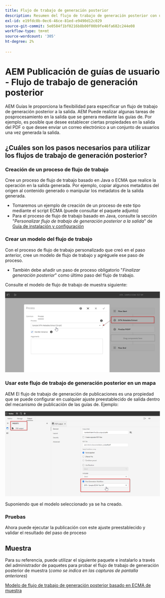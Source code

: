 ```yaml
---
title: Flujo de trabajo de generación posterior
description: Resumen del flujo de trabajo de generación posterior con un ejemplo
exl-id: e19fdc0b-0ec6-46ce-81ed-e9490d12c029
source-git-commit: 5e0584f1bf0216b8b00f00b9fe46fa682c244e08
workflow-type: tm+mt
source-wordcount: '305'
ht-degree: 2%

---
```


# AEM Publicación de guías de usuario - Flujo de trabajo de generación posterior

AEM Guías le proporciona la flexibilidad para especificar un flujo de trabajo de generación posterior a la salida. AEM Puede realizar algunas tareas de posprocesamiento en la salida que se genera mediante las guías de.
Por ejemplo, es posible que desee establecer ciertas propiedades en la salida del PDF o que desee enviar un correo electrónico a un conjunto de usuarios una vez generada la salida.


## ¿Cuáles son los pasos necesarios para utilizar los flujos de trabajo de generación posterior?

### Creación de un proceso de flujo de trabajo

Cree un proceso de flujo de trabajo basado en Java o ECMA que realice la operación en la salida generada. Por ejemplo, copiar algunos metadatos del origen al contenido generado o manipular los metadatos de la salida generada.

- Tomaremos un ejemplo de creación de un proceso de este tipo mediante el script ECMA (puede consultar el paquete adjunto)
- Para el proceso de flujo de trabajo basado en Java, consulte la sección &quot;*Personalizar flujo de trabajo de generación posterior a la salida*&quot; de [Guía de instalación y configuración](/help/product-guide/install-guide/customize-workflows.md#id17A6GI004Y4)


### Crear un modelo del flujo de trabajo

Con el proceso de flujo de trabajo personalizado que creó en el paso anterior, cree un modelo de flujo de trabajo y agréguele ese paso de proceso.

- También debe añadir un paso de proceso obligatorio &quot;*Finalizar generación posterior*&quot; como último paso del flujo de trabajo.

Consulte el modelo de flujo de trabajo de muestra siguiente:

![Modelo de flujo de trabajo de generación posterior](../assets/workflows/pgwf-workflow-model.png)


### Usar este flujo de trabajo de generación posterior en un mapa

AEM El flujo de trabajo de generación de publicaciones es una propiedad que se puede configurar en cualquier ajuste preestablecido de salida dentro del mecanismo de publicación de las guías de. Ejemplo:

![Flujo de trabajo de generación de publicaciones en ajustes preestablecidos de salida](../assets/workflows/pgwf-preset-settings.png)


Suponiendo que el modelo seleccionado ya se ha creado.


### Pruebas

Ahora puede ejecutar la publicación con este ajuste preestablecido y validar el resultado del paso de proceso


## Muestra

Para su referencia, puede utilizar el siguiente paquete e instalarlo a través del administrador de paquetes para probar el flujo de trabajo de generación posterior de muestra (*como se indica en las capturas de pantalla anteriores*)

[Modelo de flujo de trabajo de generación posterior basado en ECMA de muestra](../assets/workflows/sample-pgwf-ecma-test-wfmetadata.zip)
